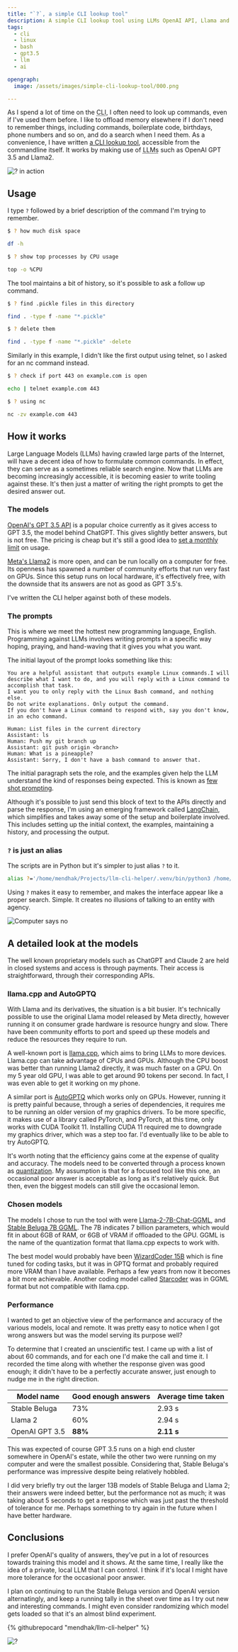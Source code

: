 ```yaml
---
title: "`?`, a simple CLI lookup tool"
description: A simple CLI lookup tool using LLMs OpenAI API, Llama and Stable Beluga.
tags:
  - cli
  - linux
  - bash
  - gpt3.5
  - llm
  - ai

opengraph:
  image: /assets/images/simple-cli-lookup-tool/000.png

---
```


As I spend a lot of time on the <abbr title="Command Line Interface">CLI</abbr>, I often need to look up commands, even if I've used them before. I like to offload memory elsewhere if I don't need to remember things, including commands, boilerplate code, birthdays, phone numbers and so on, and do a search when I need them. As a convenience, I have written [a CLI lookup tool](https://github.com/mendhak/llm-cli-helper), accessible from the commandline itself. It works by making use of <abbr title="Large Language Models">LLMs</abbr> such as OpenAI GPT 3.5 and Llama2. 

![`?` in action](/assets/images/simple-cli-lookup-tool/example.gif)

## Usage

I type `?` followed by a brief description of the command I'm trying to remember. 

```bash
$ ? how much disk space 

df -h

$ ? show top processes by CPU usage

top -o %CPU
```

The tool maintains a bit of history, so it's possible to ask a follow up command. 

```bash
$ ? find .pickle files in this directory

find . -type f -name "*.pickle"

$ ? delete them

find . -type f -name "*.pickle" -delete
```

Similarly in this example, I didn't like the first output using telnet, so I asked for an nc command instead. 

```bash
$ ? check if port 443 on example.com is open

echo | telnet example.com 443

$ ? using nc

nc -zv example.com 443
```



## How it works

Large Language Models (LLMs) having crawled large parts of the Internet, will have a decent idea of how to formulate common commands. In effect, they can serve as a sometimes reliable search engine. Now that LLMs are becoming increasingly accessible, it is becoming easier to write tooling against these. It's then just a matter of writing the right prompts to get the desired answer out. 

### The models

[OpenAI's GPT 3.5 API](https://platform.openai.com/docs/introduction) is a popular choice currently as it gives access to GPT 3.5, the model behind ChatGPT. This gives slightly better answers, but is not free. The pricing is cheap but it's still a good idea to [set a monthly limit](https://platform.openai.com/account/billing/limits) on usage.

[Meta's Llama2](https://huggingface.co/meta-llama) is more open, and can be run locally on a computer for free. Its openness has spawned a number of community efforts that run very fast on GPUs. Since this setup runs on local hardware, it's effectively free, with the downside that its answers are not as good as GPT 3.5's. 

I've written the CLI helper against both of these models. 

### The prompts

This is where we meet the hottest new programming language, English. Programming against LLMs involves writing prompts in a specific way hoping, praying, and hand-waving that it gives you what you want. 

The initial layout of the prompt looks something like this: 

```
You are a helpful assistant that outputs example Linux commands.I will describe what I want to do, and you will reply with a Linux command to accomplish that task. 
I want you to only reply with the Linux Bash command, and nothing else. 
Do not write explanations. Only output the command. 
If you don't have a Linux command to respond with, say you don't know, in an echo command. 

Human: List files in the current directory
Assistant: ls
Human: Push my git branch up
Assistant: git push origin <branch>
Human: What is a pineapple?
Assistant: Sorry, I don't have a bash command to answer that.
```

The initial paragraph sets the role, and the examples given help the LLM understand the kind of responses being expected. This is known as [few shot prompting](https://www.promptingguide.ai/techniques/fewshot). 

Although it's possible to just send this block of text to the APIs directly and parse the response, I'm using an emerging framework called [LangChain](https://python.langchain.com/docs/get_started/introduction.html), which simplifies and takes away some of the setup and boilerplate involved. This includes setting up the initial context, the examples, maintaining a history, and processing the output. 


### `?` is just an alias

The scripts are in Python but it's simpler to just alias `?` to it. 

```bash
alias ?='/home/mendhak/Projects/llm-cli-helper/.venv/bin/python3 /home/mendhak/Projects/llm-cli-helper/llamacpp.clihelper.py'
```

Using `?` makes it easy to remember, and makes the interface appear like a proper search. Simple. It creates no illusions of talking to an entity with agency. 

![Computer says no](/assets/images/simple-cli-lookup-tool/002.png)



## A detailed look at the models

The well known proprietary models such as ChatGPT and Claude 2 are held in closed systems and access is through payments. Their access is straightforward, through their corresponding APIs. 

### llama.cpp and AutoGPTQ

With Llama and its derivatives, the situation is a bit busier. It's technically possible to use the original Llama model released by Meta directly, however running it on consumer grade hardware is resource hungry and slow. There have been community efforts to port and speed up these models and reduce the resources they require to run. 

A well-known port is [llama.cpp](https://github.com/ggerganov/llama.cpp), which aims to bring LLMs to more devices. Llama.cpp can take advantage of CPUs and GPUs. Although the CPU boost was better than running Llama2 directly, it was much faster on a GPU. On my 5 year old GPU, I was able to get around 90 tokens per second. In fact, I was even able to get it working on my phone. 

A similar port is [AutoGPTQ](https://github.com/PanQiWei/AutoGPTQ) which works only on GPUs. However, running it is pretty painful because, through a series of dependencies, it requires me to be running an older version of my graphics drivers. To be more specific, it makes use of a library called PyTorch, and PyTorch, at this time, only works with CUDA Toolkit 11. Installing CUDA 11 required me to downgrade my graphics driver, which was a step too far. I'd eventually like to be able to try AutoGPTQ. 

It's worth noting that the efficiency gains come at the expense of quality and accuracy. The models need to be converted through a process known as [quantization](https://medium.com/intel-analytics-software/effective-post-training-quantization-for-large-language-models-with-enhanced-smoothquant-approach-93e9d104fb98). My assumption is that for a focused tool like this one, an occasional poor answer is acceptable as long as it's relatively quick. But then, even the biggest models can still give the occasional lemon. 


### Chosen models

The models I chose to run the tool with were [Llama-2-7B-Chat-GGML](https://huggingface.co/TheBloke/Llama-2-7B-Chat-GGML), and [Stable Beluga 7B GGML](https://huggingface.co/TheBloke/StableBeluga-7B-GGML). The 7B indicates 7 billion parameters, which would fit in about 6GB of RAM, or 6GB of VRAM if offloaded to the GPU. GGML is the name of the quantization format that llama.cpp expects to work with. 

The best model would probably have been [WizardCoder 15B](https://huggingface.co/localmodels/WizardCoder-15B-V1.0-GPTQ) which is fine tuned for coding tasks, but it was in GPTQ format and probably required more VRAM than I have available. Perhaps a few years from now it becomes a bit more achievable. Another coding model called [Starcoder](https://huggingface.co/TheBloke/starcoderplus-GGML) was in GGML format but not compatible with llama.cpp. 


### Performance

I wanted to get an objective view of the performance and accuracy of the various models, local and remote. It was pretty easy to notice when I got wrong answers but was the model serving its purpose well?

To determine that I created an unscientific test. I came up with a list of about 60 commands, and for each one I'd make the call and time it. I recorded the time along with whether the response given was good enough; it didn't have to be a perfectly accurate answer, just enough to nudge me in the right direction.  

| Model name     | Good enough answers | Average time taken |
| -------------- | ------------------- | ------------------ |
| Stable Beluga  | 73%                 | 2.93 s             |
| Llama 2        | 60%                 | 2.94 s             |
| OpenAI GPT 3.5 | **88%**             | **2.11 s**         |


This was expected of course GPT 3.5 runs on a high end cluster somewhere in OpenAI's estate, while the other two were running on my computer and were the smallest possible. 
Considering that, Stable Beluga's performance was impressive despite being relatively hobbled. 

I did very briefly try out the larger 13B models of Stable Beluga and Llama 2; their answers were indeed better, but the performance not as much; it was taking about 5 seconds to get a response which was just past the threshold of tolerance for me. Perhaps something to try again in the future when I have better hardware. 

## Conclusions

I prefer OpenAI's quality of answers, they've put in a lot of resources towards training this model and it shows.  At the same time, I really like the idea of a private, local LLM that I can control. I think if it's local I might have more tolerance for the occasional poor answer. 

I plan on continuing to run the Stable Beluga version and OpenAI version alternatingly, and keep a running tally in the sheet over time as I try out new and interesting commands. I might even consider randomizing which model gets loaded so that it's an almost blind experiment. 

{% githubrepocard "mendhak/llm-cli-helper" %}

![?](/assets/images/simple-cli-lookup-tool/000.png)